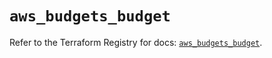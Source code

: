 # `aws_budgets_budget`

Refer to the Terraform Registry for docs: [`aws_budgets_budget`](https://registry.terraform.io/providers/hashicorp/aws/6.3.0/docs/resources/budgets_budget).
